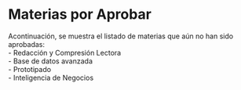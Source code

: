 Materias por Aprobar
=======================

Acontinuación, se muestra el listado de materias que aún no han sido aprobadas:    
    - Redacción y Compresión Lectora  
    - Base de datos avanzada  
    - Prototipado  
    - Inteligencia de Negocios  

  
      